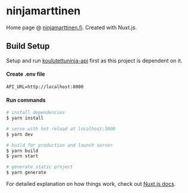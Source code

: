# ninjamarttinen

Home page @ [ninjamarttinen.fi](https://ninjamarttinen.fi). Created with Nuxt.js.

## Build Setup

Setup and run [koulutettuninja-api](https://github.com/kennyhei/koulutettuninja-api) first as this project is dependent on it.

#### Create .env file
```
API_URL=http://localhost:8000
```

#### Run commands
```bash
# install dependencies
$ yarn install

# serve with hot reload at localhost:3000
$ yarn dev

# build for production and launch server
$ yarn build
$ yarn start

# generate static project
$ yarn generate
```

For detailed explanation on how things work, check out [Nuxt.js docs](https://nuxtjs.org).
